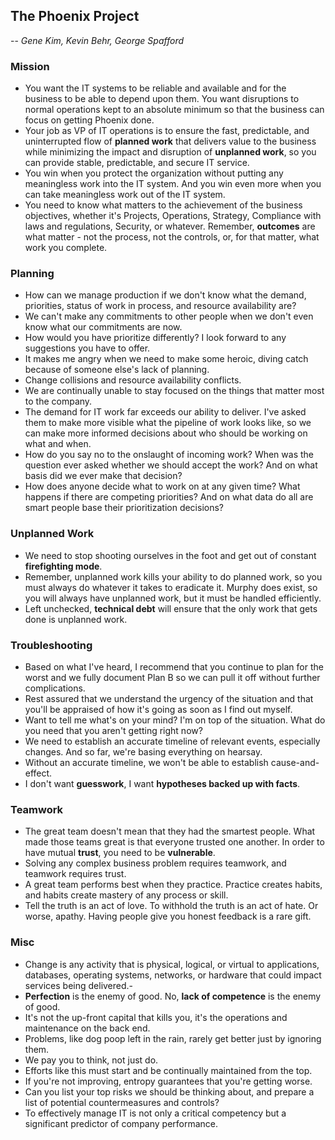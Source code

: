 ## The Phoenix Project
-- *Gene Kim, Kevin Behr, George Spafford*


### Mission
- You want the IT systems to be reliable and available and for the business to be able to depend upon them. You want disruptions to normal operations kept to an absolute minimum so that the business can focus on getting Phoenix done.
- Your job as VP of IT operations is to ensure the fast, predictable, and uninterrupted flow of **planned work** that delivers value to the business while minimizing the impact and disruption of **unplanned work**, so you can provide stable, predictable, and secure IT service.
- You win when you protect the organization without putting any meaningless work into the IT system. And you win even more when you can take meaningless work out of the IT system.
- You need to know what matters to the achievement of the business objectives, whether it's Projects, Operations, Strategy, Compliance with laws and regulations, Security, or whatever. Remember, **outcomes** are what matter - not the process, not the controls, or, for that matter, what work you complete.


### Planning
- How can we manage production if we don't know what the demand, priorities, status of work in process, and resource availability are?
- We can't make any commitments to other people when we don't even know what our commitments are now.
- How would you have prioritize differently? I look forward to any suggestions you have to offer.
- It makes me angry when we need to make some heroic, diving catch because of someone else's lack of planning.
- Change collisions and resource availability conflicts.
- We are continually unable to stay focused on the things that matter most to the company.
- The demand for IT work far exceeds our ability to deliver. I've asked them to make more visible what the pipeline of work looks like, so we can make more informed decisions about who should be working on what and when.
- How do you say no to the onslaught of incoming work? When was the question ever asked whether we should accept the work? And on what basis did we ever make that decision?
- How does anyone decide what to work on at any given time? What happens if there are competing priorities? And on what data do all are smart people base their prioritization decisions?


### Unplanned Work
- We need to stop shooting ourselves in the foot and get out of constant **firefighting mode**.
- Remember, unplanned work kills your ability to do planned work, so you must always do whatever it takes to eradicate it. Murphy does exist, so you will always have unplanned work, but it must be handled efficiently.
- Left unchecked, **technical debt** will ensure that the only work that gets done is unplanned work.


### Troubleshooting
- Based on what I've heard, I recommend that you continue to plan for the worst and we fully document Plan B so we can pull it off without further complications.
- Rest assured that we understand the urgency of the situation and that you'll be appraised of how it's going as soon as I find out myself.
- Want to tell me what's on your mind? I'm on top of the situation. What do you need that you aren't getting right now?
- We need to establish an accurate timeline of relevant events, especially changes. And so far, we're basing everything on hearsay.
- Without an accurate timeline, we won't be able to establish cause-and-effect.
- I don't want **guesswork**, I want **hypotheses backed up with facts**.


### Teamwork
- The great team doesn't mean that they had the smartest people. What made those teams great is that everyone trusted one another. In order to have mutual **trust**, you need to be **vulnerable**.
- Solving any complex business problem requires teamwork, and teamwork requires trust.
- A great team performs best when they practice. Practice creates habits, and habits create mastery of any process or skill.
- Tell the truth is an act of love. To withhold the truth is an act of hate. Or worse, apathy. Having people give you honest feedback is a rare gift.


### Misc
- Change is any activity that is physical, logical, or virtual to applications, databases, operating systems, networks, or hardware that could impact services being delivered.-
- **Perfection** is the enemy of good. No, **lack of competence** is the enemy of good.
- It's not the up-front capital that kills you, it's the operations and maintenance on the back end.
- Problems, like dog poop left in the rain, rarely get better just by ignoring them.
- We pay you to think, not just do.
- Efforts like this must start and be continually maintained from the top.
- If you're not improving, entropy guarantees that you're getting worse.
- Can you list your top risks we should be thinking about, and prepare a list of potential countermeasures and controls?
- To effectively manage IT is not only a critical competency but a significant predictor of company performance.